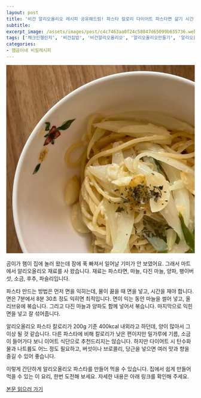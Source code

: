 ```yaml
---
layout: post
title: '비건 알리오올리오 레시피 공유해드림! 파스타 칼로리 다이어트 파스타면 삶기 시간'
subtitle: 
excerpt_image: /assets/images/post/c4c7463aa0f24c58847d65099b635736.webp
tags: ['체크인챌린지', '비건집밥', '비건알리오올리오', '알리오올리오만들기', '알리오올리오레시피', '알리오올리오파스타칼로리', '파스타면삶기시간', '서이추환영']
categories: 
- 햄곰이네 비밀레시피
---
```


![메인 이미지](/assets/images/post/c4c7463aa0f24c58847d65099b635736.webp)

곰이가 햄이 집에 놀러 왔는데 잠에 푹 빠져서 일어날 기미가 안 보였어요. 그래서 마트에서 알리오올리오 재료를 사 왔습니다. 재료는 파스타면, 마늘, 다진 마늘, 양파, 팽이버섯, 소금, 후추, 파슬리입니다. 

파스타 만드는 방법은 먼저 면을 익히는데, 물이 끓을 때 면을 넣고, 시간을 재야 합니다. 면은 7분에서 8분 30초 정도 익히면 최적입니다. 면이 익는 동안 마늘을 썰어 넣고, 올리브유에 볶습니다. 그리고 다진 마늘과 양파도 함께 넣어서 볶습니다. 마지막으로 익힌 면을 넣고 잘 섞어줍니다.

알리오올리오 파스타 칼로리가 200g 기준 400kcal 내외라고 하던데, 양이 많아서 그 이상 될 것 같습니다. 다른 파스타에 비해 칼로리가 낮은 편이지만 밀가루에 기름, 소금이 들어가다 보니 이어트 식단으로 추천드리지는 않습니다. 하지만 다이어트 시 탄수화물과 나트륨도 어느 정도 필요하고, 버섯이나 브로콜리, 당근을 넣으면 여러 맛과 향을 즐길 수 있어 좋습니다.

이렇게 간단하게 알리오올리오 파스타를 만들어 먹을 수 있습니다. 집에서 쉽게 만들어 먹을 수 있는 이 요리, 한번 도전해 보세요. 자세한 내용은 아래 링크를 확인해 주세요.

[본문 읽으러 가기](https://m.blog.naver.com/ham_eaten_jellybear/223209270938)
